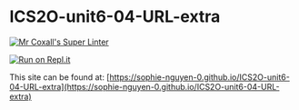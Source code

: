 # ICS2O-unit6-04-URL-extra

[![Mr Coxall's Super Linter](https://github.com/sophie-nguyen-0/ICS2O-unit6-04-URL-extra/workflows/Mr%20Coxall's%20Super%20Linter/badge.svg)](https://github.com/sophie-nguyen-0/ICS2O-unit6-04-URL-extra/actions/)

[![Run on Repl.it](https://repl.it/badge/github/sophie-nguyen-0/ICS2O-unit6-04-URL-extra)](https://repl.it/github/sophie-nguyen-0/ICS2O-template)

This site can be found at: [https://sophie-nguyen-0.github.io/ICS2O-unit6-04-URL-extra](https://sophie-nguyen-0.github.io/ICS2O-unit6-04-URL-extra)
